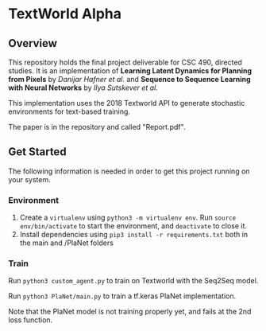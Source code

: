 # TextWorld Alpha

## Overview
This repository holds the final project deliverable for CSC 490, directed studies. It is an implementation of **Learning Latent Dynamics for Planning from Pixels** by *Danijar Hafner et al.* and **Sequence to Sequence Learning with Neural Networks** by *Ilya Sutskever et al.*

This implementation uses the 2018 Textworld API to generate stochastic environments for text-based training.

The paper is in the repository and called "Report.pdf".

## Get Started

The following information is needed in order to get this project running on your system.

### Environment

1. Create a `virtualenv` using `python3 -m virtualenv env`. Run `source env/bin/activate` to start the environment, and `deactivate` to close it.
2. Install dependencies using `pip3 install -r requirements.txt` both in the main and /PlaNet folders

### Train

Run `python3 custom_agent.py` to train on Textworld with the Seq2Seq model.

Run `python3 PlaNet/main.py` to train a tf.keras PlaNet implementation.

Note that the PlaNet model is not training properly yet, and fails at the 2nd loss function.
